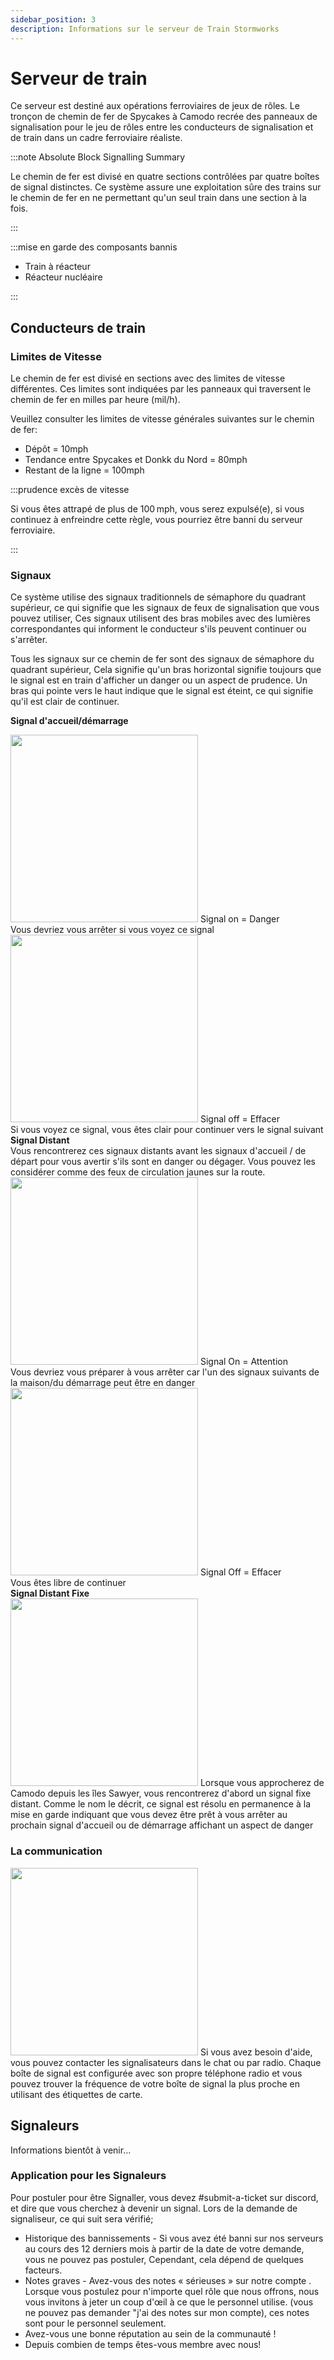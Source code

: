 ```yaml
---
sidebar_position: 3
description: Informations sur le serveur de Train Stormworks
---
```


# Serveur de train

Ce serveur est destiné aux opérations ferroviaires de jeux de rôles. Le tronçon de chemin de fer de Spycakes à Camodo recrée des panneaux de signalisation pour le jeu de rôles entre les conducteurs de signalisation et de train dans un cadre ferroviaire réaliste.

:::note Absolute Block Signalling Summary

Le chemin de fer est divisé en quatre sections contrôlées par quatre boîtes de signal distinctes. Ce système assure une exploitation sûre des trains sur le chemin de fer en ne permettant qu'un seul train dans une section à la fois.

:::

:::mise en garde des composants bannis

- Train à réacteur
- Réacteur nucléaire

:::

## Conducteurs de train

### Limites de Vitesse

Le chemin de fer est divisé en sections avec des limites de vitesse différentes. Ces limites sont indiquées par les panneaux qui traversent le chemin de fer en milles par heure (mil/h).

Veuillez consulter les limites de vitesse générales suivantes sur le chemin de fer:
- Dépôt = 10mph
- Tendance entre Spycakes et Donkk du Nord = 80mph
- Restant de la ligne = 100mph

:::prudence excès de vitesse

Si vous êtes attrapé de plus de 100 mph, vous serez expulsé(e), si vous continuez à enfreindre cette règle, vous pourriez être banni du serveur ferroviaire.

:::

### Signaux

Ce système utilise des signaux traditionnels de sémaphore du quadrant supérieur, ce qui signifie que les signaux de feux de signalisation que vous pouvez utiliser, Ces signaux utilisent des bras mobiles avec des lumières correspondantes qui informent le conducteur s'ils peuvent continuer ou s'arrêter.

Tous les signaux sur ce chemin de fer sont des signaux de sémaphore du quadrant supérieur, Cela signifie qu'un bras horizontal signifie toujours que le signal est en train d'afficher un danger ou un aspect de prudence. Un bras qui pointe vers le haut indique que le signal est éteint, ce qui signifie qu'il est clair de continuer.

<b>Signal d'accueil/démarrage</b>

<div class="flex-vcenter mb-1">
    <img src="/img/trainsrv/trainsrvredsignal.png" width="300px"/>
    Signal on = Danger<br/>
    Vous devriez vous arrêter si vous voyez ce signal
  </div>
  <div class="flex-vcenter mb-1">
    <img src="/img/trainsrv/trainsrvgreensignal.png" width="300px"/>
    Signal off = Effacer<br/>
    Si vous voyez ce signal, vous êtes clair pour continuer vers le signal suivant
  </div>
<b>Signal Distant</b><br/> Vous rencontrerez ces signaux distants avant les signaux d'accueil / de départ pour vous avertir s'ils sont en danger ou dégager. Vous pouvez les considérer comme des feux de circulation jaunes sur la route.
  <div class="flex-vcenter mb-1">
    <img src="/img/trainsrv/trainsrvyellowsignal1.png" width="300px"/>
    Signal On = Attention<br/>
    Vous devriez vous préparer à vous arrêter car l'un des signaux suivants de la maison/du démarrage peut être en danger
  </div>
  <div class="flex-vcenter mb-1">
    <img src="/img/trainsrv/trainsrvyellowsignal2.png" width="300px"/>
    Signal Off = Effacer<br/>
    Vous êtes libre de continuer
  </div>
<b>Signal Distant Fixe</b>
  <div class="flex-vcenter mb-1">
    <img src="/img/trainsrv/trainsrvyellowsignal3.png" width="300px"/>
    Lorsque vous approcherez de Camodo depuis les îles Sawyer, vous rencontrerez d'abord un signal fixe distant. Comme le nom le décrit, ce signal est résolu en permanence à la mise en garde indiquant que vous devez être prêt à vous arrêter au prochain signal d'accueil ou de démarrage affichant un aspect de danger
  </div>

### La communication

  <div class="flex-vcenter mb-1">
    <img src="/img/trainsrv/trainsrvcommbox.png" width="300px"/>
    Si vous avez besoin d'aide, vous pouvez contacter les signalisateurs dans le chat ou par radio. Chaque boîte de signal est configurée avec son propre téléphone radio et vous pouvez trouver la fréquence de votre boîte de signal la plus proche en utilisant des étiquettes de carte.
  </div>

## Signaleurs

Informations bientôt à venir...

### Application pour les Signaleurs

Pour postuler pour être Signaller, vous devez [<a class="discord-text">#submit-a-ticket</a>](discord://discord.com/channels/710922135580835950/846373509470748722) sur discord, et dire que vous cherchez à devenir un signal. Lors de la demande de signaliseur, ce qui suit sera vérifié;
- Historique des bannissements - Si vous avez été banni sur nos serveurs au cours des 12 derniers mois à partir de la date de votre demande, vous ne pouvez pas postuler, Cependant, cela dépend de quelques facteurs.
- Notes graves - Avez-vous des notes « sérieuses » sur notre compte . Lorsque vous postulez pour n'importe quel rôle que nous offrons, nous vous invitons à jeter un coup d'œil à ce que le personnel utilise. (vous ne pouvez pas demander "j'ai des notes sur mon compte), ces notes sont pour le personnel seulement.
- Avez-vous une bonne réputation au sein de la communauté !
- Depuis combien de temps êtes-vous membre avec nous!



